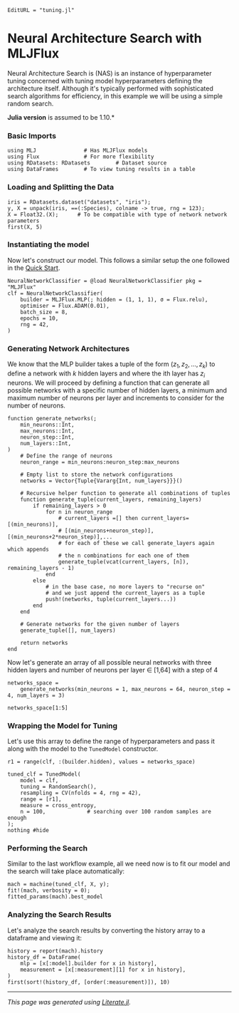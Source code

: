 ```@meta
EditURL = "tuning.jl"
```

# Neural Architecture Search with MLJFlux

Neural Architecture Search is (NAS) is an instance of hyperparameter tuning concerned with tuning model hyperparameters
defining the architecture itself. Although it's typically performed with sophisticated search algorithms for efficiency,
in this example we will be using a simple random search.

**Julia version** is assumed to be 1.10.*

### Basic Imports

````@example tuning
using MLJ               # Has MLJFlux models
using Flux              # For more flexibility
using RDatasets: RDatasets        # Dataset source
using DataFrames        # To view tuning results in a table
````

### Loading and Splitting the Data

````@example tuning
iris = RDatasets.dataset("datasets", "iris");
y, X = unpack(iris, ==(:Species), colname -> true, rng = 123);
X = Float32.(X);      # To be compatible with type of network network parameters
first(X, 5)
````

### Instantiating the model

Now let's construct our model. This follows a similar setup the one followed in the [Quick Start](../../index.md#Quick-Start).

````@example tuning
NeuralNetworkClassifier = @load NeuralNetworkClassifier pkg = "MLJFlux"
clf = NeuralNetworkClassifier(
	builder = MLJFlux.MLP(; hidden = (1, 1, 1), σ = Flux.relu),
	optimiser = Flux.ADAM(0.01),
	batch_size = 8,
	epochs = 10,
	rng = 42,
)
````

### Generating Network Architectures
We know that the MLP builder takes a tuple of the form $(z_1, z_2, ..., z_k)$ to define a network with $k$ hidden layers and
where the ith layer has $z_i$ neurons. We will proceed by defining a function that can generate all possible networks with a
specific number of hidden layers, a minimum and maximum number of neurons per layer and increments to consider for the number of neurons.

````@example tuning
function generate_networks(;
	min_neurons::Int,
	max_neurons::Int,
	neuron_step::Int,
	num_layers::Int,
)
	# Define the range of neurons
	neuron_range = min_neurons:neuron_step:max_neurons

	# Empty list to store the network configurations
	networks = Vector{Tuple{Vararg{Int, num_layers}}}()

	# Recursive helper function to generate all combinations of tuples
	function generate_tuple(current_layers, remaining_layers)
		if remaining_layers > 0
			for n in neuron_range
				# current_layers =[] then current_layers=[(min_neurons)],
				# [(min_neurons+neuron_step)], [(min_neurons+2*neuron_step)],...
				# for each of these we call generate_layers again which appends
				# the n combinations for each one of them
				generate_tuple(vcat(current_layers, [n]), remaining_layers - 1)
			end
		else
			# in the base case, no more layers to "recurse on"
			# and we just append the current_layers as a tuple
			push!(networks, tuple(current_layers...))
		end
	end

	# Generate networks for the given number of layers
	generate_tuple([], num_layers)

	return networks
end
````

Now let's generate an array of all possible neural networks with three hidden layers and number of neurons per layer ∈ [1,64] with a step of 4

````@example tuning
networks_space =
	generate_networks(min_neurons = 1, max_neurons = 64, neuron_step = 4, num_layers = 3)

networks_space[1:5]
````

### Wrapping the Model for Tuning

Let's use this array to define the range of hyperparameters and pass it along with the model to the `TunedModel` constructor.

````@example tuning
r1 = range(clf, :(builder.hidden), values = networks_space)

tuned_clf = TunedModel(
	model = clf,
	tuning = RandomSearch(),
	resampling = CV(nfolds = 4, rng = 42),
	range = [r1],
	measure = cross_entropy,
	n = 100,             # searching over 100 random samples are enough
);
nothing #hide
````

### Performing the Search

Similar to the last workflow example, all we need now is to fit our model and the search will take place automatically:

````@example tuning
mach = machine(tuned_clf, X, y);
fit!(mach, verbosity = 0);
fitted_params(mach).best_model
````

### Analyzing the Search Results

Let's analyze the search results by converting the history array to a dataframe and viewing it:

````@example tuning
history = report(mach).history
history_df = DataFrame(
	mlp = [x[:model].builder for x in history],
	measurement = [x[:measurement][1] for x in history],
)
first(sort!(history_df, [order(:measurement)]), 10)
````

---

*This page was generated using [Literate.jl](https://github.com/fredrikekre/Literate.jl).*

